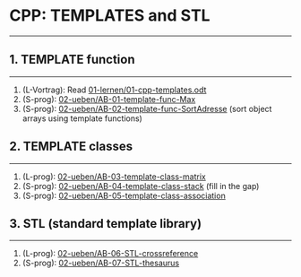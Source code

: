 # CPP: TEMPLATES and STL
---


## 1. TEMPLATE function
---

1. (L-Vortrag): Read [01-lernen/01-cpp-templates.odt](https://gitlab.com/4me/courses/blob/master/CPP/06-templates-stl/01-lernen/01-cpp-templates.odt)
2. (S-prog): [02-ueben/AB-01-template-func-Max](https://gitlab.com/4me/courses/blob/master/CPP/06-templates-stl/02-ueben/AB-01-template-func-Max)
3. (S-prog): [02-ueben/AB-02-template-func-SortAdresse](https://gitlab.com/4me/courses/blob/master/CPP/06-templates-stl/02-ueben/AB-02-template-func-SortAdresse)
(sort object arrays using template functions)

	
## 2. TEMPLATE classes
---

1. (L-prog): [02-ueben/AB-03-template-class-matrix](https://gitlab.com/4me/courses/blob/master/CPP/06-templates-stl/02-ueben/AB-03-template-class-matrix)
2. (S-prog): [02-ueben/AB-04-template-class-stack](https://gitlab.com/4me/courses/blob/master/CPP/06-templates-stl/02-ueben/AB-04-template-class-stack)
(fill in the gap)
3. (S-prog): [02-ueben/AB-05-template-class-association](https://gitlab.com/4me/courses/blob/master/CPP/06-templates-stl/02-ueben/AB-05-template-class-association)



## 3. STL (standard template library)
---
1. (L-prog): [02-ueben/AB-06-STL-crossreference](https://gitlab.com/4me/courses/blob/master/CPP/06-templates-stl/02-ueben/AB-06-STL-crossreference)
2. (S-prog): [02-ueben/AB-07-STL-thesaurus](https://gitlab.com/4me/courses/blob/master/CPP/06-templates-stl/02-ueben/AB-07-STL-thesaurus)
